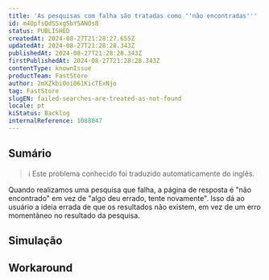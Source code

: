 ```yaml
---
title: 'As pesquisas com falha são tratadas como ''não encontradas'''
id: m4OpfsQdSSxgSbY5ANOs8
status: PUBLISHED
createdAt: 2024-08-27T21:28:27.655Z
updatedAt: 2024-08-27T21:28:28.343Z
publishedAt: 2024-08-27T21:28:28.343Z
firstPublishedAt: 2024-08-27T21:28:28.343Z
contentType: knownIssue
productTeam: FastStore
author: 2mXZkbi0oi061KicTExNjo
tag: FastStore
slugEN: failed-searches-are-treated-as-not-found
locale: pt
kiStatus: Backlog
internalReference: 1088047
---
```


## Sumário

>ℹ️ Este problema conhecido foi traduzido automaticamente do inglês.


Quando realizamos uma pesquisa que falha, a página de resposta é "não encontrado" em vez de "algo deu errado, tente novamente". Isso dá ao usuário a ideia errada de que os resultados não existem, em vez de um erro momentâneo no resultado da pesquisa.

## Simulação



## Workaround




